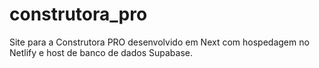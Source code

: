 # construtora_pro
Site para a Construtora PRO desenvolvido em Next com hospedagem no Netlify e host de banco de dados Supabase.
